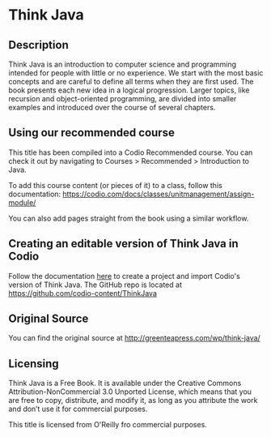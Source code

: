# Think Java

## Description
Think Java is an introduction to computer science and programming intended for people with little or no experience. We start with the most basic concepts and are careful to define all terms when they are first used. The book presents each new idea in a logical progression. Larger topics, like recursion and object-oriented programming, are divided into smaller examples and introduced over the course of several chapters.

## Using our recommended course
This title has been compiled into a Codio Recommended course. You can check it out by navigating to Courses > Recommended > Introduction to Java.

To add this course content (or pieces of it) to a class, follow this documentation: https://codio.com/docs/classes/unitmanagement/assign-module/

You can also add pages straight from the book using a similar workflow.

## Creating an editable version of Think Java in Codio
Follow the documentation [here](https://codio.com/docs/project/creating/) to create a project and import Codio's version of Think Java. The GitHub repo is located at https://github.com/codio-content/ThinkJava

## Original Source
You can find the original source at http://greenteapress.com/wp/think-java/

## Licensing 
Think Java is a Free Book. It is available under the Creative Commons Attribution-NonCommercial 3.0 Unported License, which means that you are free to copy, distribute, and modify it, as long as you attribute the work and don’t use it for commercial purposes.

This title is licensed from O'Reilly fro commercial purposes.